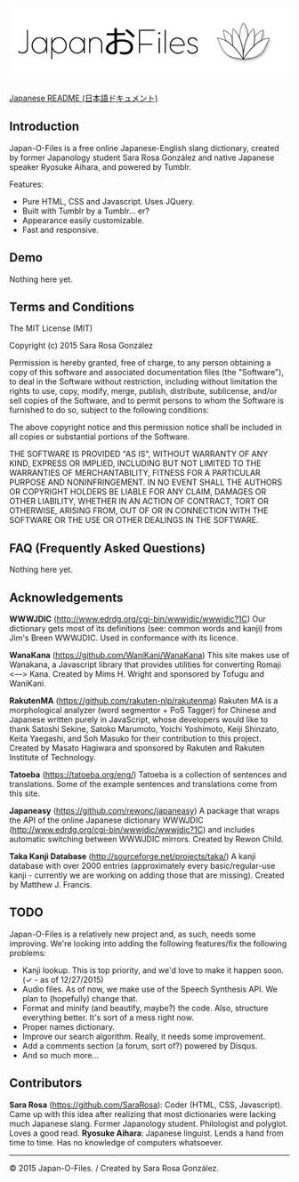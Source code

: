 # ![Japan-O-Files](https://github.com/SaraRosa/Japan-O-Files/blob/master/media/japan-o-files.png "Japan-O-Files")

[Japanese README (日本語ドキュメント)](#)

## Introduction

Japan-O-Files is a free online Japanese-English slang dictionary, created by former Japanology student Sara Rosa González and native Japanese speaker Ryosuke Aihara, and powered by Tumblr.

Features:
  - Pure HTML, CSS and Javascript. Uses JQuery.
  - Built with Tumblr by a Tumblr... er?
  - Appearance easily customizable. 
  - Fast and responsive.

## Demo

Nothing here yet.

## Terms and Conditions

The MIT License (MIT)

Copyright (c) 2015 Sara Rosa González

Permission is hereby granted, free of charge, to any person obtaining a copy
of this software and associated documentation files (the "Software"), to deal
in the Software without restriction, including without limitation the rights
to use, copy, modify, merge, publish, distribute, sublicense, and/or sell
copies of the Software, and to permit persons to whom the Software is
furnished to do so, subject to the following conditions:

The above copyright notice and this permission notice shall be included in all
copies or substantial portions of the Software.

THE SOFTWARE IS PROVIDED "AS IS", WITHOUT WARRANTY OF ANY KIND, EXPRESS OR
IMPLIED, INCLUDING BUT NOT LIMITED TO THE WARRANTIES OF MERCHANTABILITY,
FITNESS FOR A PARTICULAR PURPOSE AND NONINFRINGEMENT. IN NO EVENT SHALL THE
AUTHORS OR COPYRIGHT HOLDERS BE LIABLE FOR ANY CLAIM, DAMAGES OR OTHER
LIABILITY, WHETHER IN AN ACTION OF CONTRACT, TORT OR OTHERWISE, ARISING FROM,
OUT OF OR IN CONNECTION WITH THE SOFTWARE OR THE USE OR OTHER DEALINGS IN THE
SOFTWARE.

## FAQ (Frequently Asked Questions)

Nothing here yet.

## Acknowledgements

**WWWJDIC** (http://www.edrdg.org/cgi-bin/wwwjdic/wwwjdic?1C)
Our dictionary gets most of its definitions (see: common words and kanji) from Jim's Breen WWWJDIC. Used in conformance with its licence.

**WanaKana** (https://github.com/WaniKani/WanaKana)
This site makes use of Wanakana, a Javascript library that provides utilities for converting Romaji <―> Kana. Created by Mims H. Wright and sponsored by Tofugu and WaniKani.

**RakutenMA** (https://github.com/rakuten-nlp/rakutenma)
Rakuten MA is a morphological analyzer (word segmentor + PoS Tagger) for Chinese and Japanese written purely in JavaScript, whose developers would like to thank Satoshi Sekine, Satoko Marumoto, Yoichi Yoshimoto, Keiji Shinzato, Keita Yaegashi, and Soh Masuko for their contribution to this project. Created by Masato Hagiwara and sponsored by Rakuten and Rakuten Institute of Technology.

**Tatoeba** (https://tatoeba.org/eng/)
Tatoeba is a collection of sentences and translations. Some of the example sentences and translations come from this site.

**Japaneasy** (https://github.com/rewonc/japaneasy)
A package that wraps the API of the online Japanese dictionary WWWJDIC (http://www.edrdg.org/cgi-bin/wwwjdic/wwwjdic?1C) and includes automatic switching between WWWJDIC mirrors. Created by Rewon Child.

**Taka Kanji Database** (http://sourceforge.net/projects/taka/)
A kanji database with over 2000 entries (approximately every basic/regular-use kanji - currently we are working on adding those that are missing). Created by Matthew J. Francis.

## TODO

Japan-O-Files is a relatively new project and, as such, needs some improving. We're looking into adding the following features/fix the following problems:
- Kanji lookup. This is top priority, and we'd love to make it happen soon. (✓ - as of 12/27/2015)
- Audio files. As of now, we make use of the Speech Synthesis API. We plan to (hopefully) change that.
- Format and minify (and beautify, maybe?) the code. Also, structure everything better. It's sort of a mess right now.
- Proper names dictionary.
- Improve our search algorithm. Really, it needs some improvement.
- Add a comments section (a forum, sort of?) powered by Disqus.
- And so much more... 

## Contributors

**Sara Rosa** (https://github.com/SaraRosa): Coder (HTML, CSS, Javascript). Came up with this idea after realizing that most dictionaries were lacking much Japanese slang. Former Japanology student. Philologist and polyglot. Loves a good read.
**Ryosuke Aihara**: Japanese linguist. Lends a hand from time to time. Has no knowledge of computers whatsoever.

---

&copy; 2015 Japan-O-Files. / Created by Sara Rosa González.
